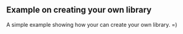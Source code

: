## Example on creating your own library

A simple example showing how your can create your own library. =)